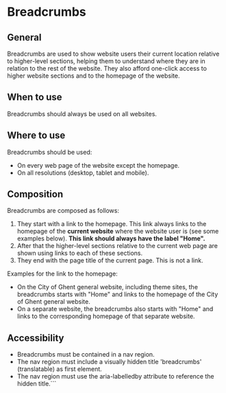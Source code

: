 # Breadcrumbs

## General

Breadcrumbs are used to show website users their current location relative to higher-level sections, helping them to understand where they are in relation to the rest of the website. They also afford one-click access to higher website sections and to the homepage of the website.

## When to use

Breadcrumbs should always be used on all websites.

## Where to use

Breadcrumbs should be used:

* On every web page of the website except the homepage.
* On all resolutions (desktop, tablet and mobile).

## Composition

Breadcrumbs are composed as follows:

1. They start with a link to the homepage. This link always links to the homepage of the **current website** where the website user is (see some examples below). **This link should always have the label "Home".**
2. After that the higher-level sections relative to the current web page are shown using links to each of these sections.
3. They end with the page title of the current page. This is not a link.

Examples for the link to the homepage:

* On the City of Ghent general website, including theme sites, the breadcrumbs starts with "Home" and links to the homepage of the City of Ghent general website.
* On a separate website, the breadcrumbs also starts with "Home" and links to the corresponding homepage of that separate website.

## Accessibility

* Breadcrumbs must be contained in a nav region.
* The nav region must include a visually hidden title 'breadcrumbs' (translatable) as first element.
* The nav region must use the aria-labelledby attribute to reference the hidden title.```
